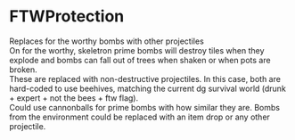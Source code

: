 # FTWProtection
Replaces for the worthy bombs with other projectiles  
On for the worthy, skeletron prime bombs will destroy tiles when they explode and bombs can fall out of trees when shaken or when pots are broken.  
These are replaced with non-destructive projectiles. In this case, both are hard-coded to use beehives, matching the current dg survival world (drunk + expert + not the bees + ftw flag).  
Could use cannonballs for prime bombs with how similar they are. Bombs from the environment could be replaced with an item drop or any other projectile.  
